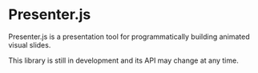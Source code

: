 # Presenter.js

Presenter.js is a presentation tool for programmatically building animated visual slides.

This library is still in development and its API may change at any time.
